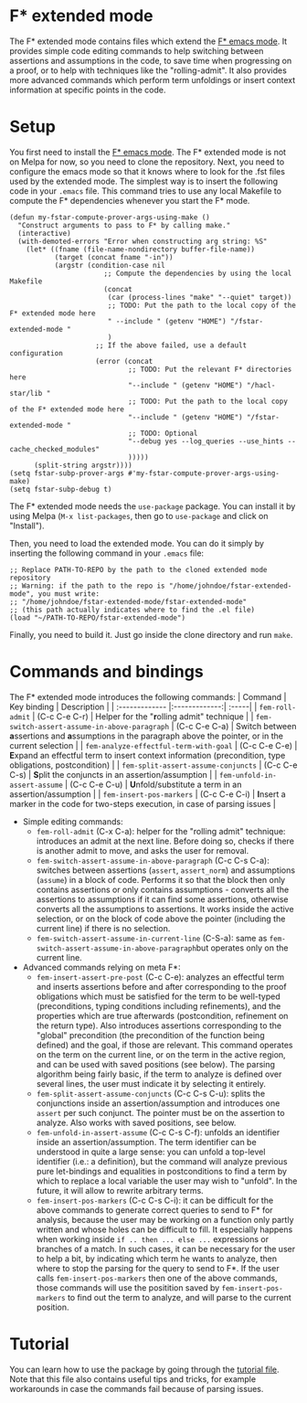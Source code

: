 # F* extended mode
The F* extended mode contains files which extend the [F* emacs mode](https://github.com/FStarLang/fstar-mode.el). It provides simple code editing commands to help switching between assertions and assumptions in the code, to save time when progressing on a proof, or to help with techniques like the "rolling-admit". It also provides more advanced commands which perform term unfoldings or insert context information at specific points in the code.

# Setup
You first need to install the [F* emacs mode](https://github.com/FStarLang/fstar-mode.el). The F* extended mode is not on Melpa for now, so you need to clone the repository. Next, you need to configure the emacs mode so that it knows where to look for the .fst files used by the extended mode. The simplest way is to insert the following code in your `.emacs` file. This command tries to use any local Makefile to compute the F* dependencies whenever you start the F* mode.

```
(defun my-fstar-compute-prover-args-using-make ()
  "Construct arguments to pass to F* by calling make."
  (interactive)
  (with-demoted-errors "Error when constructing arg string: %S"
    (let* ((fname (file-name-nondirectory buffer-file-name))
           (target (concat fname "-in"))
           (argstr (condition-case nil
                       ;; Compute the dependencies by using the local Makefile
                       (concat
                        (car (process-lines "make" "--quiet" target))
                        ;; TODO: Put the path to the local copy of the F* extended mode here
                        " --include " (getenv "HOME") "/fstar-extended-mode "
                        )
                     ;; If the above failed, use a default configuration
                     (error (concat
                     	     ;; TODO: Put the relevant F* directories here
                             "--include " (getenv "HOME") "/hacl-star/lib "
                             ;; TODO: Put the path to the local copy of the F* extended mode here
                             "--include " (getenv "HOME") "/fstar-extended-mode "
                             ;; TODO: Optional
                             "--debug yes --log_queries --use_hints --cache_checked_modules"
                             )))))
      (split-string argstr))))
(setq fstar-subp-prover-args #'my-fstar-compute-prover-args-using-make)
(setq fstar-subp-debug t)
```

The F* extended mode needs the `use-package` package. You can install it by using Melpa (`M-x list-packages`, then go to `use-package` and click on "Install").

Then, you need to load the extended mode. You can do it simply by inserting the following command in your `.emacs` file:

```
;; Replace PATH-TO-REPO by the path to the cloned extended mode repository
;; Warning: if the path to the repo is "/home/johndoe/fstar-extended-mode", you must write:
;; "/home/johndoe/fstar-extended-mode/fstar-extended-mode"
;; (this path actually indicates where to find the .el file)
(load "~/PATH-TO-REPO/fstar-extended-mode")
```

Finally, you need to build it. Just go inside the clone directory and run `make`.


# Commands and bindings
The F* extended mode introduces the following commands:
| Command       | Key binding           | Description  |
| :------------- |:-------------:| :-----|
| `fem-roll-admit` | (C-c C-e C-r) | Helper for the "**r**olling admit" technique |
| `fem-switch-assert-assume-in-above-paragraph` | (C-c C-e C-a) | Switch between **a**ssertions and **a**ssumptions in the paragraph above the pointer, or in the current selection |
| `fem-analyze-effectful-term-with-goal` | (C-c C-e C-e) | **E**xpand an effectful term to insert context information (precondition, type obligations, postcondition) |
| `fem-split-assert-assume-conjuncts` | (C-c C-e C-s) | **S**plit the conjuncts in an assertion/assumption |
| `fem-unfold-in-assert-assume` | (C-c C-e C-u) | **U**nfold/substitute a term in an assertion/assumption |
| `fem-insert-pos-markers` | (C-c C-e C-i) | **I**nsert a marker in the code for two-steps execution, in case of parsing issues |

* Simple editing commands:
	* `fem-roll-admit` (C-x C-a): helper for the "rolling admit" technique: introduces an admit at the next line. Before doing so, checks if there is another admit to move, and asks the user for removal.
	* `fem-switch-assert-assume-in-above-paragraph` (C-c C-s C-a): switches between assertions (`assert`, `assert_norm`) and assumptions (`assume`) in a block of code. Performs it so that the block then only contains assertions or only contains assumptions - converts all the assertions to assumptions if it can find some assertions, otherwise converts all the assumptions to assertions. It works inside the active selection, or on the block of code above the pointer (including the current line) if there is no selection.
	* `fem-switch-assert-assume-in-current-line` (C-S-a): same as `fem-switch-assert-assume-in-above-paragraph`but operates only on the current line.
* Advanced commands relying on meta F*:
	* `fem-insert-assert-pre-post` (C-c C-e): analyzes an effectful term and inserts assertions before and after corresponding to the proof obligations which must be satisfied for the term to be well-typed (preconditions, typing conditions including refinements), and the properties which are true afterwards (postcondition, refinement on the return type). Also introduces assertions corresponding to the "global" precondition (the precondition of the function being defined) and the goal, if those are relevant. This command operates on the term on the current line, or on the term in the active region, and can be used with saved positions (see below). The parsing algorithm being fairly basic, if the term to analyze is defined over several lines, the user must indicate it by selecting it entirely.
	* `fem-split-assert-assume-conjuncts` (C-c C-s C-u): splits the conjunctions inside an assertion/assumption and introduces one `assert` per such conjunct. The pointer must be on the assertion to analyze. Also works with saved positions, see below.
	* `fem-unfold-in-assert-assume` (C-c C-s C-f): unfolds an identifier inside an assertion/assumption. The term identifier can be understood in quite a large sense: you can unfold a top-level identifier (i.e.: a definition), but the command will analyze previous pure let-bindings and equalities in postconditions to find a term by which to replace a local variable the user may wish to "unfold". In the future, it will allow to rewrite arbitrary terms.
	* `fem-insert-pos-markers` (C-c C-s C-i): it can be difficult for the above commands to generate correct queries to send to F* for analysis, because the user may be working on a function only partly written and whose holes can be difficult to fill. It especially happens when working inside `if .. then ... else ...` expressions or branches of a match.  In such cases, it can be necessary for the user to help a bit, by indicating which term he wants to analyze, then where to stop the parsing for the query to send to F*. If the user calls `fem-insert-pos-markers` then one of the above commands, those commands will use the positition saved by `fem-insert-pos-markers` to find out the term to analyze, and will parse to the current position.

# Tutorial
You can learn how to use the package by going through the [tutorial file](./FEM.Tutorial.fst).
Note that this file also contains useful tips and tricks, for example workarounds in case the commands fail because of parsing issues.
